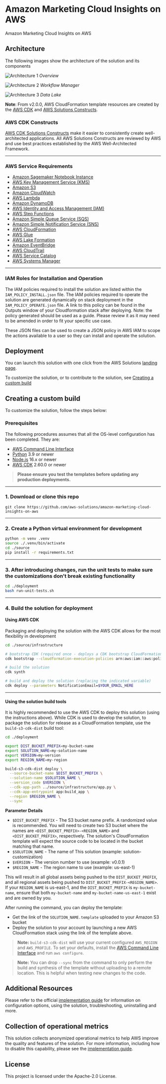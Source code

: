 # Amazon Marketing Cloud Insights on AWS

Amazon Marketing Cloud Insights on AWS

## Architecture

The following images show the architecture of the solution and its components 

![Architecture 1](images/architecture-overview.png)
*Overview*

![Architecture 2](images/architecture-wfm.png)
*Workflow Manager* 

![Architecture 3](images/architecture-datalake.png)
*Data Lake*

**Note**: From v2.0.0, AWS CloudFormation template resources are created by the [AWS CDK](https://aws.amazon.com/cdk/)
and [AWS Solutions Constructs](https://aws.amazon.com/solutions/constructs/).

### AWS CDK Constructs

[AWS CDK Solutions Constructs](https://aws.amazon.com/solutions/constructs/) make it easier to consistently create
well-architected applications. All AWS Solutions Constructs are reviewed by AWS and use best practices established by
the AWS Well-Architected Framework.

---

### AWS Service Requirements

* [Amazon Sagemaker Notebook Instance](https://aws.amazon.com/sagemaker/notebooks/)
* [AWS Key Management Service (KMS)](https://aws.amazon.com/kms/)
* [Amazon S3](https://aws.amazon.com/s3/)
* [Amazon CloudWatch](https://aws.amazon.com/cloudwatch/)
* [AWS Lambda](https://aws.amazon.com/lambda/)
* [Amazon DynamoDB](https://aws.amazon.com/dynamodb/)
* [AWS Identity and Access Management (IAM)](https://aws.amazon.com/iam/)
* [AWS Step Functions](https://aws.amazon.com/step-functions/)
* [Amazon Simple Queue Service (SQS)](https://aws.amazon.com/sqs/)
* [Amazon Simple Notification Service (SNS)](https://aws.amazon.com/sns/)
* [AWS CloudFormation](https://aws.amazon.com/cloudformation/)
* [AWS Glue](https://aws.amazon.com/glue/)
* [AWS Lake Formation](https://aws.amazon.com/lake-formation/)
* [Amazon EventBridge](https://aws.amazon.com/eventbridge/)
* [AWS CloudTrail](https://aws.amazon.com/cloudtrail/)
* [AWS Service Catalog](https://aws.amazon.com/servicecatalog/)
* [AWS Systems Manager](https://aws.amazon.com/systems-manager/)

---

### IAM Roles for Installation and Operation

The IAM policies required to install the solution are listed within
the `IAM_POLICY_INSTALL.json` file. The IAM policies required to operate the solution are generated dynamically on stack deployment in the `IAM_POLICY_OPERATE.json` file. A link to this policy can be found in the Outputs window of your Cloudformation stack after deploying. Note: the policy generated should be used as a guide. Please review it as it may need to be amended in order to fit your specific use case.

These JSON files can be used to create a JSON policy in AWS IAM to scope the actions available to a user so they can install and operate the solution.

## Deployment

You can launch this solution with one click from the AWS
Solutions [landing page](https://aws.amazon.com/solutions/implementations/amazon-marketing-cloud-insights-on-aws/).

To customize the solution, or to contribute to the solution, see [Creating a custom build](#creating-a-custom-build)

## Creating a custom build

To customize the solution, follow the steps below:

### Prerequisites

The following procedures assumes that all the OS-level configuration has been completed. They are:

* [AWS Command Line Interface](https://aws.amazon.com/cli/)
* [Python](https://www.python.org/) 3.9 or newer
* [Node.js](https://nodejs.org/en/) 16.x or newer
* [AWS CDK](https://aws.amazon.com/cdk/) 2.60.0 or newer

> **Please ensure you test the templates before updating any production deployments.**
---

### 1. Download or clone this repo

```
git clone https://github.com/aws-solutions/amazon-marketing-cloud-insights-on-aws
```

---

### 2. Create a Python virtual environment for development

```bash 
python -m venv .venv 
source ./.venv/bin/activate 
cd ./source 
pip install -r requirements.txt 
```

---

### 3. After introducing changes, run the unit tests to make sure the customizations don't break existing functionality

```bash
cd ./deployment
bash run-unit-tests.sh
```

---

### 4. Build the solution for deployment

#### Using AWS CDK

Packaging and deploying the solution with the AWS CDK allows for the most flexibility in development

```bash 
cd ./source/infrastructure 

# bootstrap CDK (required once - deploys a CDK bootstrap CloudFormation stack for assets)  
cdk bootstrap --cloudformation-execution-policies arn:aws:iam::aws:policy/AdministratorAccess

# build the solution 
cdk synth

# build and deploy the solution (replacing the indicated variable)
cdk deploy --parameters NotificationEmail=$YOUR_EMAIL_HERE
```

---

#### Using the solution build tools

It is highly recommended to use the AWS CDK to deploy this solution (using the instructions above). While CDK is used to
develop the solution, to package the solution for release as a CloudFormation template, use the `build-s3-cdk-dist`
build tool:

```bash
cd ./deployment

export DIST_BUCKET_PREFIX=my-bucket-name  
export SOLUTION_NAME=my-solution-name  
export VERSION=my-version  
export REGION_NAME=my-region

build-s3-cdk-dist deploy \
  --source-bucket-name $DIST_BUCKET_PREFIX \
  --solution-name $SOLUTION_NAME \
  --version_code $VERSION \
  --cdk-app-path ../source/infrastructure/app.py \
  --cdk-app-entrypoint app:build_app \
  --region $REGION_NAME \
  --sync
```

**Parameter Details**
- `$DIST_BUCKET_PREFIX` - The S3 bucket name prefix. A randomized value is recommended. You will need to create 
  two S3 bucket where the names are `<DIST_BUCKET_PREFIX>-<REGION_NAME>` and `<DIST_BUCKET_PREFIX>`, respectively. 
  The solution's CloudFormation template will expect the source code to be located in the bucket matching that name.
- `$SOLUTION_NAME` - The name of This solution (example: solution-customization)
- `$VERSION` - The version number to use (example: v0.0.1)
- `$REGION_NAME` - The region name to use (example: us-east-1)

This will result in all global assets being pushed to the `DIST_BUCKET_PREFIX`, and all regional assets being pushed to
`DIST_BUCKET_PREFIX-<REGION_NAME>`. If your `REGION_NAME` is us-east-1, and the `DIST_BUCKET_PREFIX` is
`my-bucket-name`, ensure that both `my-bucket-name` and `my-bucket-name-us-east-1` exist and are owned by you.

After running the command, you can deploy the template:

* Get the link of the `SOLUTION_NAME.template` uploaded to your Amazon S3 bucket
* Deploy the solution to your account by launching a new AWS CloudFormation stack using the link of the template above.

> **Note:** `build-s3-cdk-dist` will use your current configured `AWS_REGION` and `AWS_PROFILE`. To set your defaults,
> install the [AWS Command Line Interface](https://aws.amazon.com/cli/) and run `aws configure`.

> **Note:** You can drop `--sync` from the command to only perform the build and synthesis of the template without
> uploading to a remote location. This is helpful when testing new changes to the code.

## Additional Resources

Please refer to the official [implementation guide](https://docs.aws.amazon.com/solutions/latest/amazon-marketing-cloud-insights-on-aws/solution-overview.html) for information on configuration options, using the solution, troubleshooting, uninstalling and more.

## Collection of operational metrics

This solution collects anonymized operational metrics to help AWS improve the quality and features of the solution. For more information, including how to disable this capability, please see the [implementation guide](https://docs.aws.amazon.com/solutions/latest/amazon-marketing-cloud-insights-on-aws/operational-metrics.html).

## License

This project is licensed under the Apache-2.0 License.